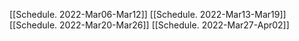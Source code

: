 [[Schedule. 2022-Mar06-Mar12]]
[[Schedule. 2022-Mar13-Mar19]]
[[Schedule. 2022-Mar20-Mar26]]
[[Schedule. 2022-Mar27-Apr02]]